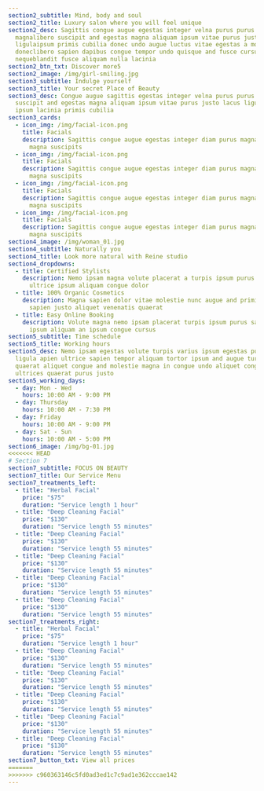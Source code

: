 ```yaml
---
section2_subtitle: Mind, body and soul
section2_title: Luxury salon where you will feel unique
section2_desc: Sagittis congue augue egestas integer velna purus purus
  magnalibero suscipit and egestas magna aliquam ipsum vitae purus justo lacus
  ligulaipsum primis cubilia donec undo augue luctus vitae egestas a molestie
  doneclibero sapien dapibus congue tempor undo quisque and fusce cursus
  nequeblandit fusce aliquam nulla lacinia
section2_btn_txt: Discover more5
section2_image: /img/girl-smiling.jpg
section3_subtitle: Indulge yourself
section3_title: Your secret Place of Beauty
section3_desc: Congue augue sagittis egestas integer velna purus purus magna nec
  suscipit and egestas magna aliquam ipsum vitae purus justo lacus ligula and
  ipsum lacinia primis cubilia
section3_cards:
  - icon_img: /img/facial-icon.png
    title: Facials
    description: Sagittis congue augue egestas integer diam purus magna and egestas
      magna suscipits
  - icon_img: /img/facial-icon.png
    title: Facials
    description: Sagittis congue augue egestas integer diam purus magna and egestas
      magna suscipits
  - icon_img: /img/facial-icon.png
    title: Facials
    description: Sagittis congue augue egestas integer diam purus magna and egestas
      magna suscipits
  - icon_img: /img/facial-icon.png
    title: Facials
    description: Sagittis congue augue egestas integer diam purus magna and egestas
      magna suscipits
section4_image: /img/woman_01.jpg
section4_subtitle: Naturally you
section4_title: Look more natural with Reine studio
section4_dropdowns:
  - title: Certified Stylists
    description: Nemo ipsam magna volute placerat a turpis ipsum purus sapien
      ultrice ipsum aliquam congue dolor
  - title: 100% Organic Cosmetics
    description: Magna sapien dolor vitae molestie nunc augue and primis quisque
      sapien justo aliquet venenatis quaerat
  - title: Easy Online Booking
    description: Volute magna nemo ipsam placerat turpis ipsum purus sapien ultrice
      ipsum aliquam an ipsum congue cursus
section5_subtitle: Time schedule
section5_title: Working hours
section5_desc: Nemo ipsam egestas volute turpis varius ipsum egestas purus diam
  ligula apien ultrice sapien tempor aliquam tortor ipsum and augue turpis
  quaerat aliquet congue and molestie magna in congue undo aliquet congue
  ultrices quaerat purus justo
section5_working_days:
  - day: Mon - Wed
    hours: 10:00 AM - 9:00 PM
  - day: Thursday
    hours: 10:00 AM - 7:30 PM
  - day: Friday
    hours: 10:00 AM - 9:00 PM
  - day: Sat - Sun
    hours: 10:00 AM - 5:00 PM
section6_image: /img/bg-01.jpg
<<<<<<< HEAD
# Section 7
section7_subtitle: FOCUS ON BEAUTY
section7_title: Our Service Menu
section7_treatments_left:
  - title: "Herbal Facial"
    price: "$75"
    duration: "Service length 1 hour"
  - title: "Deep Cleaning Facial"
    price: "$130"
    duration: "Service length 55 minutes"
  - title: "Deep Cleaning Facial"
    price: "$130"
    duration: "Service length 55 minutes"
  - title: "Deep Cleaning Facial"
    price: "$130"
    duration: "Service length 55 minutes"
  - title: "Deep Cleaning Facial"
    price: "$130"
    duration: "Service length 55 minutes"
  - title: "Deep Cleaning Facial"
    price: "$130"
    duration: "Service length 55 minutes"
section7_treatments_right:
  - title: "Herbal Facial"
    price: "$75"
    duration: "Service length 1 hour"
  - title: "Deep Cleaning Facial"
    price: "$130"
    duration: "Service length 55 minutes"
  - title: "Deep Cleaning Facial"
    price: "$130"
    duration: "Service length 55 minutes"
  - title: "Deep Cleaning Facial"
    price: "$130"
    duration: "Service length 55 minutes"
  - title: "Deep Cleaning Facial"
    price: "$130"
    duration: "Service length 55 minutes"
  - title: "Deep Cleaning Facial"
    price: "$130"
    duration: "Service length 55 minutes"
section7_button_txt: View all prices
=======
>>>>>>> c960363146c5fd0ad3ed1c7c9ad1e362cccae142
---
```

